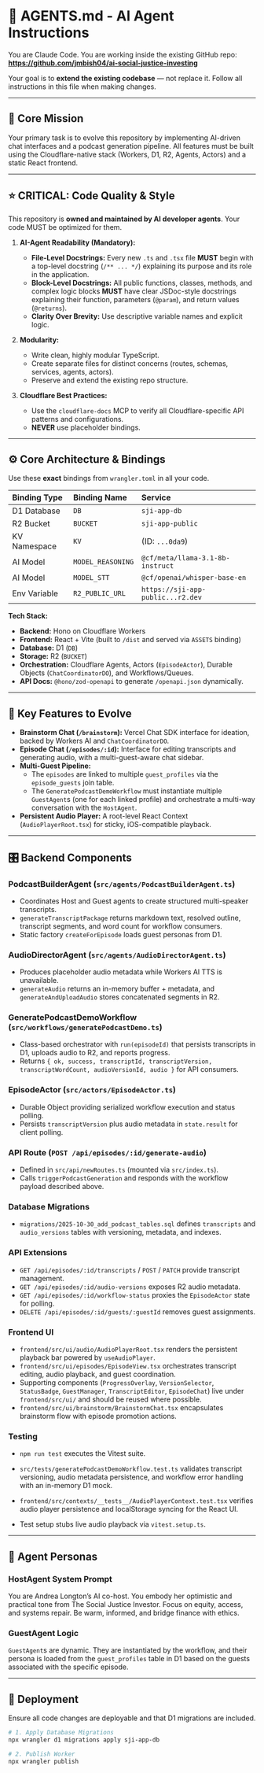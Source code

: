 # 🤖 AGENTS.md - AI Agent Instructions

You are Claude Code. You are working inside the existing GitHub repo:
**https://github.com/jmbish04/ai-social-justice-investing**

Your goal is to **extend the existing codebase** — not replace it. Follow all instructions in this file when making changes.

---

## 📜 Core Mission

Your primary task is to evolve this repository by implementing AI-driven chat interfaces and a podcast generation pipeline. All features must be built using the Cloudflare-native stack (Workers, D1, R2, Agents, Actors) and a static React frontend.

---

## ⭐️ CRITICAL: Code Quality & Style

This repository is **owned and maintained by AI developer agents**. Your code MUST be optimized for them.

1.  **AI-Agent Readability (Mandatory):**
    * **File-Level Docstrings:** Every new `.ts` and `.tsx` file **MUST** begin with a top-level docstring (`/** ... */`) explaining its purpose and its role in the application.
    * **Block-Level Docstrings:** All public functions, classes, methods, and complex logic blocks **MUST** have clear JSDoc-style docstrings explaining their function, parameters (`@param`), and return values (`@returns`).
    * **Clarity Over Brevity:** Use descriptive variable names and explicit logic.

2.  **Modularity:**
    * Write clean, highly modular TypeScript.
    * Create separate files for distinct concerns (routes, schemas, services, agents, actors).
    * Preserve and extend the existing repo structure.

3.  **Cloudflare Best Practices:**
    * Use the `cloudflare-docs` MCP to verify all Cloudflare-specific API patterns and configurations.
    * **NEVER** use placeholder bindings.

---

## ⚙️ Core Architecture & Bindings

Use these **exact** bindings from `wrangler.toml` in all your code.

| Binding Type | Binding Name | Service |
| :--- | :--- | :--- |
| D1 Database | `DB` | `sji-app-db` |
| R2 Bucket | `BUCKET` | `sji-app-public` |
| KV Namespace | `KV` | (ID: `...0da9`) |
| AI Model | `MODEL_REASONING` | `@cf/meta/llama-3.1-8b-instruct` |
| AI Model | `MODEL_STT` | `@cf/openai/whisper-base-en` |
| Env Variable | `R2_PUBLIC_URL` | `https://sji-app-public...r2.dev` |

**Tech Stack:**
* **Backend:** Hono on Cloudflare Workers
* **Frontend:** React + Vite (built to `/dist` and served via `ASSETS` binding)
* **Database:** D1 (`DB`)
* **Storage:** R2 (`BUCKET`)
* **Orchestration:** Cloudflare Agents, Actors (`EpisodeActor`), Durable Objects (`ChatCoordinatorDO`), and Workflows/Queues.
* **API Docs:** `@hono/zod-openapi` to generate `/openapi.json` dynamically.

---

## 🧩 Key Features to Evolve

* **Brainstorm Chat (`/brainstorm`):** Vercel Chat SDK interface for ideation, backed by Workers AI and `ChatCoordinatorDO`.
* **Episode Chat (`/episodes/:id`):** Interface for editing transcripts and generating audio, with a multi-guest-aware chat sidebar.
* **Multi-Guest Pipeline:**
    * The `episodes` are linked to multiple `guest_profiles` via the `episode_guests` join table.
    * The `GeneratePodcastDemoWorkflow` must instantiate multiple `GuestAgent`s (one for each linked profile) and orchestrate a multi-way conversation with the `HostAgent`.
* **Persistent Audio Player:** A root-level React Context (`AudioPlayerRoot.tsx`) for sticky, iOS-compatible playback.

---

## 🎛 Backend Components

### PodcastBuilderAgent (`src/agents/PodcastBuilderAgent.ts`)
- Coordinates Host and Guest agents to create structured multi-speaker transcripts.
- `generateTranscriptPackage` returns markdown text, resolved outline, transcript segments, and word count for workflow consumers.
- Static factory `createForEpisode` loads guest personas from D1.

### AudioDirectorAgent (`src/agents/AudioDirectorAgent.ts`)
- Produces placeholder audio metadata while Workers AI TTS is unavailable.
- `generateAudio` returns an in-memory buffer + metadata, and `generateAndUploadAudio` stores concatenated segments in R2.

### GeneratePodcastDemoWorkflow (`src/workflows/generatePodcastDemo.ts`)
- Class-based orchestrator with `run(episodeId)` that persists transcripts in D1, uploads audio to R2, and reports progress.
- Returns `{ ok, success, transcriptId, transcriptVersion, transcriptWordCount, audioVersionId, audio }` for API consumers.

### EpisodeActor (`src/actors/EpisodeActor.ts`)
- Durable Object providing serialized workflow execution and status polling.
- Persists `transcriptVersion` plus audio metadata in `state.result` for client polling.

### API Route (`POST /api/episodes/:id/generate-audio`)
- Defined in `src/api/newRoutes.ts` (mounted via `src/index.ts`).
- Calls `triggerPodcastGeneration` and responds with the workflow payload described above.

### Database Migrations
- `migrations/2025-10-30_add_podcast_tables.sql` defines `transcripts` and `audio_versions` tables with versioning, metadata, and indexes.

### API Extensions
- `GET /api/episodes/:id/transcripts` / `POST` / `PATCH` provide transcript management.
- `GET /api/episodes/:id/audio-versions` exposes R2 audio metadata.
- `GET /api/episodes/:id/workflow-status` proxies the `EpisodeActor` state for polling.
- `DELETE /api/episodes/:id/guests/:guestId` removes guest assignments.

### Frontend UI
- `frontend/src/ui/audio/AudioPlayerRoot.tsx` renders the persistent playback bar powered by `useAudioPlayer`.
- `frontend/src/ui/episodes/EpisodeView.tsx` orchestrates transcript editing, audio playback, and guest coordination.
- Supporting components (`ProgressOverlay`, `VersionSelector`, `StatusBadge`, `GuestManager`, `TranscriptEditor`, `EpisodeChat`) live under `frontend/src/ui/` and should be reused where possible.
- `frontend/src/ui/brainstorm/BrainstormChat.tsx` encapsulates brainstorm flow with episode promotion actions.

### Testing
- `npm run test` executes the Vitest suite.
- `src/tests/generatePodcastDemoWorkflow.test.ts` validates transcript versioning, audio metadata persistence, and workflow error handling with an in-memory D1 mock.
- `frontend/src/contexts/__tests__/AudioPlayerContext.test.tsx` verifies audio player persistence and localStorage syncing for the React UI.

- Test setup stubs live audio playback via `vitest.setup.ts`.

---

## 🧠 Agent Personas

### HostAgent System Prompt


You are Andrea Longton’s AI co-host.
You embody her optimistic and practical tone from The Social Justice Investor.
Focus on equity, access, and systems repair.
Be warm, informed, and bridge finance with ethics.

### GuestAgent Logic

`GuestAgent`s are dynamic. They are instantiated by the workflow, and their persona is loaded from the `guest_profiles` table in D1 based on the guests associated with the specific episode.

---

## 🚀 Deployment

Ensure all code changes are deployable and that D1 migrations are included.

```bash
# 1. Apply Database Migrations
npx wrangler d1 migrations apply sji-app-db

# 2. Publish Worker
npx wrangler publish


